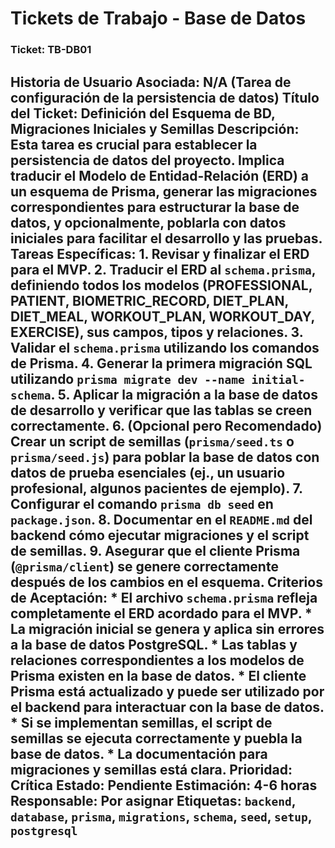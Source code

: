 # Tickets de Trabajo - Base de Datos

### Ticket: TB-DB01
**Historia de Usuario Asociada:** N/A (Tarea de configuración de la persistencia de datos)
**Título del Ticket:** Definición del Esquema de BD, Migraciones Iniciales y Semillas
**Descripción:** Esta tarea es crucial para establecer la persistencia de datos del proyecto. Implica traducir el Modelo de Entidad-Relación (ERD) a un esquema de Prisma, generar las migraciones correspondientes para estructurar la base de datos, y opcionalmente, poblarla con datos iniciales para facilitar el desarrollo y las pruebas.
**Tareas Específicas:**
    1.  Revisar y finalizar el ERD para el MVP.
    2.  Traducir el ERD al `schema.prisma`, definiendo todos los modelos (PROFESSIONAL, PATIENT, BIOMETRIC_RECORD, DIET_PLAN, DIET_MEAL, WORKOUT_PLAN, WORKOUT_DAY, EXERCISE), sus campos, tipos y relaciones.
    3.  Validar el `schema.prisma` utilizando los comandos de Prisma.
    4.  Generar la primera migración SQL utilizando `prisma migrate dev --name initial-schema`.
    5.  Aplicar la migración a la base de datos de desarrollo y verificar que las tablas se creen correctamente.
    6.  (Opcional pero Recomendado) Crear un script de semillas (`prisma/seed.ts` o `prisma/seed.js`) para poblar la base de datos con datos de prueba esenciales (ej., un usuario profesional, algunos pacientes de ejemplo).
    7.  Configurar el comando `prisma db seed` en `package.json`.
    8.  Documentar en el `README.md` del backend cómo ejecutar migraciones y el script de semillas.
    9.  Asegurar que el cliente Prisma (`@prisma/client`) se genere correctamente después de los cambios en el esquema.
**Criterios de Aceptación:**
    *   El archivo `schema.prisma` refleja completamente el ERD acordado para el MVP.
    *   La migración inicial se genera y aplica sin errores a la base de datos PostgreSQL.
    *   Las tablas y relaciones correspondientes a los modelos de Prisma existen en la base de datos.
    *   El cliente Prisma está actualizado y puede ser utilizado por el backend para interactuar con la base de datos.
    *   Si se implementan semillas, el script de semillas se ejecuta correctamente y puebla la base de datos.
    *   La documentación para migraciones y semillas está clara.
**Prioridad:** Crítica
**Estado:** Pendiente
**Estimación:** 4-6 horas
**Responsable:** Por asignar
**Etiquetas:** `backend`, `database`, `prisma`, `migrations`, `schema`, `seed`, `setup`, `postgresql`
--- 